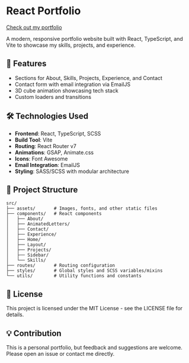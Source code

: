 # React Portfolio
[Check out my portfolio](https://tomermiz10.github.io/react-portfolio/)

A modern, responsive portfolio website built with React, TypeScript, and Vite to showcase my skills, projects, and experience.

## 🚀 Features

- Sections for About, Skills, Projects, Experience, and Contact
- Contact form with email integration via EmailJS
- 3D cube animation showcasing tech stack
- Custom loaders and transitions

## 🛠️ Technologies Used

- **Frontend**: React, TypeScript, SCSS
- **Build Tool**: Vite
- **Routing**: React Router v7
- **Animations**: GSAP, Animate.css
- **Icons**: Font Awesome
- **Email Integration**: EmailJS
- **Styling**: SASS/SCSS with modular architecture

## 📁 Project Structure

```
src/
├── assets/       # Images, fonts, and other static files
├── components/   # React components
│   ├── About/
│   ├── AnimatedLetters/
│   ├── Contact/
│   ├── Experience/
│   ├── Home/
│   ├── Layout/
│   ├── Projects/
│   ├── Sidebar/
│   └── Skills/
├── routes/       # Routing configuration
├── styles/       # Global styles and SCSS variables/mixins
└── utils/        # Utility functions and constants
```

## 📄 License

This project is licensed under the MIT License - see the LICENSE file for details.

## 💡 Contribution

This is a personal portfolio, but feedback and suggestions are welcome. Please open an issue or contact me directly.
